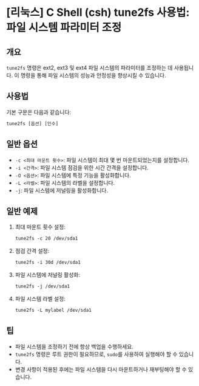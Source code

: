 # [리눅스] C Shell (csh) tune2fs 사용법: 파일 시스템 파라미터 조정

## 개요
`tune2fs` 명령은 ext2, ext3 및 ext4 파일 시스템의 파라미터를 조정하는 데 사용됩니다. 이 명령을 통해 파일 시스템의 성능과 안정성을 향상시킬 수 있습니다.

## 사용법
기본 구문은 다음과 같습니다:
```csh
tune2fs [옵션] [인수]
```

## 일반 옵션
- `-c <최대 마운트 횟수>`: 파일 시스템이 최대 몇 번 마운트되었는지를 설정합니다.
- `-i <간격>`: 파일 시스템 점검을 위한 시간 간격을 설정합니다.
- `-O <옵션>`: 파일 시스템에 특정 기능을 활성화합니다.
- `-L <라벨>`: 파일 시스템의 라벨을 설정합니다.
- `-j`: 파일 시스템에 저널링을 활성화합니다.

## 일반 예제
1. 최대 마운트 횟수 설정:
   ```csh
   tune2fs -c 20 /dev/sda1
   ```

2. 점검 간격 설정:
   ```csh
   tune2fs -i 30d /dev/sda1
   ```

3. 파일 시스템에 저널링 활성화:
   ```csh
   tune2fs -j /dev/sda1
   ```

4. 파일 시스템 라벨 설정:
   ```csh
   tune2fs -L mylabel /dev/sda1
   ```

## 팁
- 파일 시스템을 조정하기 전에 항상 백업을 수행하세요.
- `tune2fs` 명령은 루트 권한이 필요하므로, `sudo`를 사용하여 실행해야 할 수 있습니다.
- 변경 사항이 적용된 후에는 파일 시스템을 다시 마운트하거나 재부팅해야 할 수 있습니다.